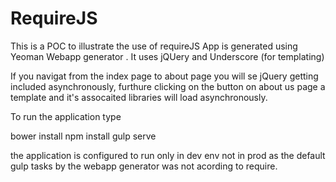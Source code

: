 # RequireJS

This is a POC to illustrate the use of requireJS
App is generated using Yeoman Webapp generator .
It uses jQUery and Underscore (for templating)

If you navigat from the index page to about page you will se jQuery getting included asynchronously,
furthure clicking on the button on about us page a template and it's assocaited libraries will load asynchronously.

To run the application type

bower install
npm install
gulp serve

the application is configured to run only in dev env not in prod 
as the default gulp tasks by the webapp generator was not acording to require.
